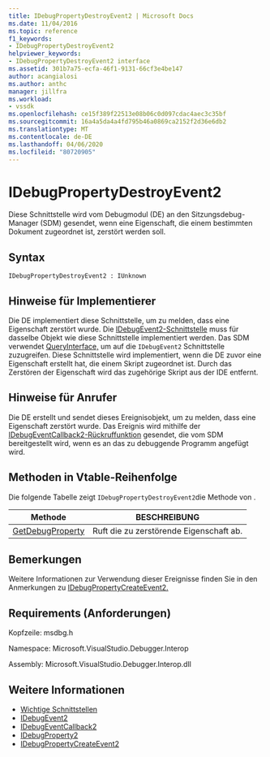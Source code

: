 ```yaml
---
title: IDebugPropertyDestroyEvent2 | Microsoft Docs
ms.date: 11/04/2016
ms.topic: reference
f1_keywords:
- IDebugPropertyDestroyEvent2
helpviewer_keywords:
- IDebugPropertyDestroyEvent2 interface
ms.assetid: 301b7a75-ecfa-46f1-9131-66cf3e4be147
author: acangialosi
ms.author: anthc
manager: jillfra
ms.workload:
- vssdk
ms.openlocfilehash: ce15f389f22513e08b06c0d097cdac4aec3c35bf
ms.sourcegitcommit: 16a4a5da4a4fd795b46a0869ca2152f2d36e6db2
ms.translationtype: MT
ms.contentlocale: de-DE
ms.lasthandoff: 04/06/2020
ms.locfileid: "80720905"
---
```

# <a name="idebugpropertydestroyevent2"></a>IDebugPropertyDestroyEvent2
Diese Schnittstelle wird vom Debugmodul (DE) an den Sitzungsdebug-Manager (SDM) gesendet, wenn eine Eigenschaft, die einem bestimmten Dokument zugeordnet ist, zerstört werden soll.

## <a name="syntax"></a>Syntax

```
IDebugPropertyDestroyEvent2 : IUnknown
```

## <a name="notes-for-implementers"></a>Hinweise für Implementierer
 Die DE implementiert diese Schnittstelle, um zu melden, dass eine Eigenschaft zerstört wurde. Die [IDebugEvent2-Schnittstelle](../../../extensibility/debugger/reference/idebugevent2.md) muss für dasselbe Objekt wie diese Schnittstelle implementiert werden. Das SDM verwendet [QueryInterface,](/cpp/atl/queryinterface) um auf die `IDebugEvent2` Schnittstelle zuzugreifen. Diese Schnittstelle wird implementiert, wenn die DE zuvor eine Eigenschaft erstellt hat, die einem Skript zugeordnet ist. Durch das Zerstören der Eigenschaft wird das zugehörige Skript aus der IDE entfernt.

## <a name="notes-for-callers"></a>Hinweise für Anrufer
 Die DE erstellt und sendet dieses Ereignisobjekt, um zu melden, dass eine Eigenschaft zerstört wurde. Das Ereignis wird mithilfe der [IDebugEventCallback2-Rückruffunktion](../../../extensibility/debugger/reference/idebugeventcallback2.md) gesendet, die vom SDM bereitgestellt wird, wenn es an das zu debuggende Programm angefügt wird.

## <a name="methods-in-vtable-order"></a>Methoden in Vtable-Reihenfolge
 Die folgende Tabelle zeigt `IDebugPropertyDestroyEvent2`die Methode von .

|Methode|BESCHREIBUNG|
|------------|-----------------|
|[GetDebugProperty](../../../extensibility/debugger/reference/idebugpropertydestroyevent2-getdebugproperty.md)|Ruft die zu zerstörende Eigenschaft ab.|

## <a name="remarks"></a>Bemerkungen
 Weitere Informationen zur Verwendung dieser Ereignisse finden Sie in den Anmerkungen zu [IDebugPropertyCreateEvent2.](../../../extensibility/debugger/reference/idebugpropertycreateevent2.md)

## <a name="requirements"></a>Requirements (Anforderungen)
 Kopfzeile: msdbg.h

 Namespace: Microsoft.VisualStudio.Debugger.Interop

 Assembly: Microsoft.VisualStudio.Debugger.Interop.dll

## <a name="see-also"></a>Weitere Informationen
- [Wichtige Schnittstellen](../../../extensibility/debugger/reference/core-interfaces.md)
- [IDebugEvent2](../../../extensibility/debugger/reference/idebugevent2.md)
- [IDebugEventCallback2](../../../extensibility/debugger/reference/idebugeventcallback2.md)
- [IDebugProperty2](../../../extensibility/debugger/reference/idebugproperty2.md)
- [IDebugPropertyCreateEvent2](../../../extensibility/debugger/reference/idebugpropertycreateevent2.md)
